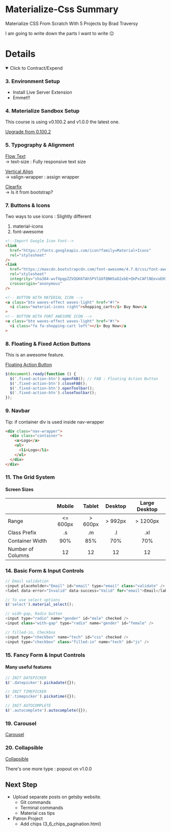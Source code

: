 # Materialize-Css Summary

Materialize CSS From Scratch With 5 Projects by Brad Traversy

I am going to write down the parts I want to write 😐

# Details

<details open>
  <summary>Click to Contract/Expend</summary>

### 3. Environment Setup

- Install Live Server Extension
- Emmet!!

### 4. Materialize Sandbox Setup

This course is using v0.100.2 and v1.0.0 the latest one.

[Upgrade from 0.100.2](https://github.com/Dogfalo/materialize/blob/v1-dev/v1-upgrade-guide.md)

### 5. Typography & Alignment

[Flow Text](https://materializecss.com/typography.html) \
-> text-size : Fully responsive text size

[Vertical Align](https://materializecss.com/helpers.html) \
-> valign-wrapper : assign wrapper

[Clearfix](https://getbootstrap.com/docs/5.0/helpers/clearfix/) \
-> Is it from bootstrap?

### 7. Buttons & Icons

Two ways to use icons : Slightly different

1. material-icons
2. font-awesome

```html
<!--Import Google Icon Font-->
<link
  href="https://fonts.googleapis.com/icon?family=Material+Icons"
  rel="stylesheet"
/>
<link
  href="https://maxcdn.bootstrapcdn.com/font-awesome/4.7.0/css/font-awesome.min.css"
  rel="stylesheet"
  integrity="sha384-wvfXpqpZZVQGK6TAh5PVlGOfQNHSoD2xbE+QkPxCAFlNEevoEH3Sl0sibVcOQVnN"
  crossorigin="anonymous"
/>

<!-- BUTTON WITH MATERIAL ICON -->
<a class="btn waves-effect waves-light" href="#!">
  <i class="material-icons right">shopping_cart</i> Buy Now</a
>
<!-- BUTTON WITH FONT AWESOME ICON -->
<a class="btn waves-effect waves-light" href="#!">
  <i class="fa fa-shopping-cart left"></i> Buy Now</a
>
```

### 8. Floating & Fixed Action Buttons

This is an awesome feature.

[Floating Action Button](https://materializecss.com/floating-action-button.html)

```js
$(document).ready(function () {
  $('.fixed-action-btn').openFAB(); // FAB : Floating Action Button
  $('.fixed-action-btn').closeFAB();
  $('.fixed-action-btn').openToolbar();
  $('.fixed-action-btn').closeToolbar();
});
```

### 9. Navbar

Tip: if container div is used inside nav-wrapper

```html
<div class="nav-wrapper">
  <div class="container">
    <a>Logo</a>
    <ul>
      <li>Logo</li>
    </ul>
  </div>
</div>
```

### 11. The Grid System

#### Screen Sizes

|                   |  Mobile  | Tablet  | Desktop | Large Desktop |
| :---------------- | :------: | :-----: | :-----: | :-----------: |
| Range             | <= 600px | > 600px | > 992px |   > 1200px    |
| Class Prefix      |    .s    |   .m    |   .l    |      .xl      |
| Container Width   |   90%    |   85%   |   70%   |      70%      |
| Number of Columns |    12    |   12    |   12    |      12       |

### 14. Basic Form & Input Controls

```js
// Email validation
<input placeholder="Email" id="email" type="email" class="validate" />
<label data-error="Invalid" data-success="Valid" for="email">Email</label>

// To use select options
$('select').material_select();

// widh-gap, Radio button
<input type="radio" name="gender" id="male" checked />
<input class="with-gap" type="radio" name="gender" id="female" />

// filled-in, Checkbox
<input type="checkbox" name="tech" id="css" checked />
<input type="checkbox" class="filled-in" name="tech" id="js" />
```

### 15. Fancy Form & Input Controls

#### Many useful features

```js
// INIT DATEPICKER
$('.datepicker').pickadate({});

// INIT TIMEPICKER
$('.timepicker').pickatime({});

// INIT AUTOCOMPLETE
$('.autocomplete').autocomplete({});
```

### 19. Carousel

[Carousel](https://materializecss.com/carousel.html)

### 20. Collapsible

[Collapsible](https://materializecss.com/collapsible.html)

There's one more type : popout on v1.0.0

</details>

## Next Step

- Upload separate posts on getsby website.
  - Git commands
  - Terminal commands
  - Material css tips
- Patron Project
  - Add chips (3_6_chips_pagination.html)
